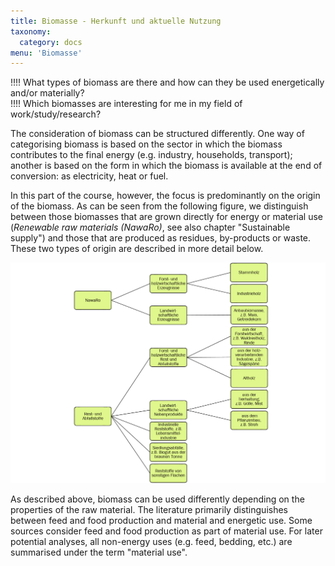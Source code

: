 ```yaml
---
title: Biomasse - Herkunft und aktuelle Nutzung
taxonomy:
  category: docs
menu: 'Biomasse'
---
```


!!!! What types of biomass are there and how can they be used energetically and/or materially? <br>
!!!! Which biomasses are interesting for me in my field of work/study/research?

The consideration of biomass can be structured differently. One way of categorising biomass is based on the sector in which the biomass contributes to the final energy (e.g. industry, households, transport); another is based on the form in which the biomass is available at the end of conversion: as electricity, heat or fuel.

In this part of the course, however, the focus is predominantly on the origin of the biomass. As can be seen from the following figure, we distinguish between those biomasses that are grown directly for energy or material use (*Renewable raw materials (NawaRo)*, see also chapter "Sustainable supply") and those that are produced as residues, by-products or waste. These two types of origin are described in more detail below.

![](Skript_DBFZ_Biomassekategorien.png?lightbox=800&resize=600&classes=caption "Kategorien von Biomassen, eigene Darstellung")

As described above, biomass can be used differently depending on the properties of the raw material. The literature primarily distinguishes between feed and food production and material and energetic use. Some sources consider feed and food production as part of material use. For later potential analyses, all non-energy uses (e.g. feed, bedding, etc.) are summarised under the term "material use".
